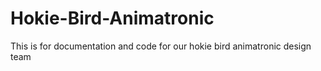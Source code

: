 # Hokie-Bird-Animatronic
This is for documentation and code for our hokie bird animatronic design team
